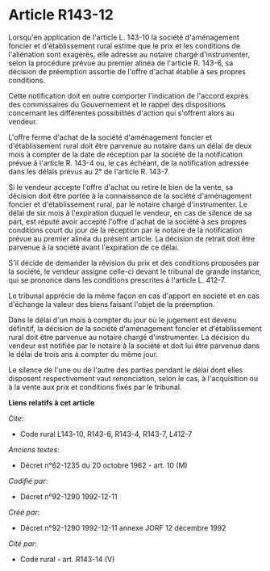 # Article R143-12

Lorsqu'en application de l'article L. 143-10 la société d'aménagement foncier et d'établissement rural estime que le prix et
les conditions de l'aliénation sont exagérés, elle adresse au notaire chargé d'instrumenter, selon la procédure prévue au
premier alinéa de l'article R. 143-6, sa décision de préemption assortie de l'offre d'achat établie à ses propres conditions.

Cette notification doit en outre comporter l'indication de l'accord exprès des commissaires du Gouvernement et le rappel des
dispositions concernant les différentes possibilités d'action qui s'offrent alors au vendeur.

L'offre ferme d'achat de la société d'aménagement foncier et d'établissement rural doit être parvenue au notaire dans un
délai de deux mois à compter de la date de réception par la société de la notification prévue à l'article R. 143-4 ou, le cas
échéant, de la notification adressée dans les délais prévus au 2° de l'article R. 143-7.

Si le vendeur accepte l'offre d'achat ou retire le bien de la vente, sa décision doit être portée à la connaissance de la
société d'aménagement foncier et d'établissement rural, par le notaire chargé d'instrumenter. Le délai de six mois à
l'expiration duquel le vendeur, en cas de silence de sa part, est réputé avoir accepté l'offre d'achat de la société à ses
propres conditions court du jour de la réception par le notaire de la notification prévue au premier alinéa du présent
article. La décision de retrait doit être parvenue à la société avant l'expiration de ce délai.

S'il décide de demander la révision du prix et des conditions proposées par la société, le vendeur assigne celle-ci devant le
tribunal de grande instance, qui se prononce dans les conditions prescrites à l'article L. 412-7.

Le tribunal apprécie de la même façon en cas d'apport en société et en cas d'échange la valeur des biens faisant l'objet de
la préemption.

Dans le délai d'un mois à compter du jour où le jugement est devenu définitif, la décision de la société d'aménagement
foncier et d'établissement rural doit être parvenue au notaire chargé d'instrumenter. La décision du vendeur est notifiée par
le notaire à la société et doit lui être parvenue dans le délai de trois ans à compter du même jour.

Le silence de l'une ou de l'autre des parties pendant le délai dont elles disposent respectivement vaut renonciation, selon
le cas, à l'acquisition ou à la vente aux prix et conditions fixés par le tribunal.

**Liens relatifs à cet article**

_Cite_:

  - Code rural L143-10, R143-6, R143-4, R143-7, L412-7

_Anciens textes_:

  - Décret n°62-1235 du 20 octobre 1962 - art. 10 (M)

_Codifié par_:

  - Décret n°92-1290 1992-12-11

_Créé par_:

  - Décret n°92-1290 1992-12-11 annexe JORF 12 décembre 1992

_Cité par_:

  - Code rural - art. R143-14 (V)
